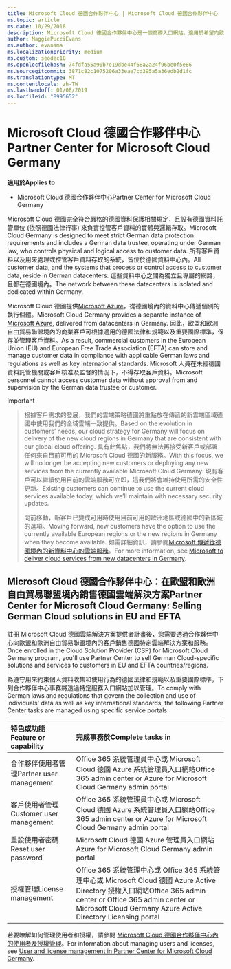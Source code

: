 ```yaml
---
title: Microsoft Cloud 德國合作夥伴中心 | Microsoft Cloud 德國合作夥伴中心
ms.topic: article
ms.date: 10/29/2018
description: Microsoft Cloud 德國合作夥伴中心是一個商務入口網站，適用於希望向歐盟和歐洲自由貿易聯盟境內客戶提供 Microsoft Cloud 解決方案的 Microsoft 合作夥伴。
author: MaggiePucciEvans
ms.author: evansma
ms.localizationpriority: medium
ms.custom: seodec18
ms.openlocfilehash: 74fdfa55a90b7e19dbe44f68a2a24f96be0f5e86
ms.sourcegitcommit: 3871c82c1075206a33eae7cd395a5a36edb2d1fc
ms.translationtype: MT
ms.contentlocale: zh-TW
ms.lasthandoff: 01/08/2019
ms.locfileid: "8995652"
---
```

# <a name="partner-center-for-microsoft-cloud-germany"></a><span data-ttu-id="9ec4a-103">Microsoft Cloud 德國合作夥伴中心</span><span class="sxs-lookup"><span data-stu-id="9ec4a-103">Partner Center for Microsoft Cloud Germany</span></span>

**<span data-ttu-id="9ec4a-104">適用於</span><span class="sxs-lookup"><span data-stu-id="9ec4a-104">Applies to</span></span>**

-  <span data-ttu-id="9ec4a-105">Microsoft Cloud 德國合作夥伴中心</span><span class="sxs-lookup"><span data-stu-id="9ec4a-105">Partner Center for Microsoft Cloud Germany</span></span>

<span data-ttu-id="9ec4a-106">Microsoft Cloud 德國完全符合嚴格的德國資料保護相關規定，且設有德國資料託管單位 (依照德國法律行事) 來負責控管客戶資料的實體與邏輯存取。</span><span class="sxs-lookup"><span data-stu-id="9ec4a-106">Microsoft Cloud Germany is designed to meet strict German data protection requirements and includes a German data trustee, operating under German law, who controls physical and logical access to customer data.</span></span> <span data-ttu-id="9ec4a-107">所有客戶資料以及用來處理或控管客戶資料存取的系統，皆位於德國資料中心內。</span><span class="sxs-lookup"><span data-stu-id="9ec4a-107">All customer data, and the systems that process or control access to customer data, reside in German datacenters.</span></span> <span data-ttu-id="9ec4a-108">這些資料中心之間為獨立且專屬的網路，且都在德國境內。</span><span class="sxs-lookup"><span data-stu-id="9ec4a-108">The network between these datacenters is isolated and dedicated within Germany.</span></span>

<span data-ttu-id="9ec4a-109">Microsoft Cloud 德國提供[Microsoft Azure](https://go.microsoft.com/fwlink/?linkid=847992)，從德國境內的資料中心傳遞個別的執行個體。</span><span class="sxs-lookup"><span data-stu-id="9ec4a-109">Microsoft Cloud Germany provides a separate instance of [Microsoft Azure](https://go.microsoft.com/fwlink/?linkid=847992), delivered from datacenters in Germany.</span></span> <span data-ttu-id="9ec4a-110">因此，歐盟和歐洲自由貿易聯盟境內的商業客戶可根據適用的德國法律和規範以及重要國際標準，保存並管理客戶資料。</span><span class="sxs-lookup"><span data-stu-id="9ec4a-110">As a result, commercial customers in the European Union (EU) and European Free Trade Association (EFTA) can store and manage customer data in compliance with applicable German laws and regulations as well as key international standards.</span></span> <span data-ttu-id="9ec4a-111">Microsoft 人員在未經德國資料託管機關或客戶核准及監督的情況下，不得存取客戶資料。</span><span class="sxs-lookup"><span data-stu-id="9ec4a-111">Microsoft personnel cannot access customer data without approval from and supervision by the German data trustee or customer.</span></span>

> [!IMPORTANT]

> <span data-ttu-id="9ec4a-112">根據客戶需求的發展，我們的雲端策略德國將重點放在傳遞的新雲端區域德國中使用我們的全域雲端一致提供。</span><span class="sxs-lookup"><span data-stu-id="9ec4a-112">Based on the evolution in customers’ needs, our cloud strategy for Germany will focus on delivery of the new cloud regions in Germany that are consistent with our global cloud offering.</span></span> <span data-ttu-id="9ec4a-113">具有此焦點，我們將無法再接受新客戶或部署任何來自目前可用的 Microsoft Cloud 德國的新服務。</span><span class="sxs-lookup"><span data-stu-id="9ec4a-113">With this focus, we will no longer be accepting new customers or deploying any new services from the currently available Microsoft Cloud Germany.</span></span> <span data-ttu-id="9ec4a-114">現有客戶可以繼續使用目前的雲端服務可立即，這我們將會維持使用所需的安全性更新。</span><span class="sxs-lookup"><span data-stu-id="9ec4a-114">Existing customers can continue to use the current cloud services available today, which we’ll maintain with necessary security updates.</span></span> 
> 
> <span data-ttu-id="9ec4a-115">向前移動，新客戶已變成可用時使用目前可用的歐洲地區或德國中的新區域的選項。</span><span class="sxs-lookup"><span data-stu-id="9ec4a-115">Moving forward, new customers have the option to use the currently available European regions or the new regions in Germany when they become available.</span></span> <span data-ttu-id="9ec4a-116">如需詳細資訊，請參閱[Microsoft 傳遞從德國境內的新資料中心的雲端服務](https://news.microsoft.com/europe/2018/08/31/microsoft-to-deliver-cloud-services-from-new-datacentres-in-germany-in-2019-to-meet-evolving-customer-needs/)。</span><span class="sxs-lookup"><span data-stu-id="9ec4a-116">For more information, see [Microsoft to deliver cloud services from new datacenters in Germany](https://news.microsoft.com/europe/2018/08/31/microsoft-to-deliver-cloud-services-from-new-datacentres-in-germany-in-2019-to-meet-evolving-customer-needs/).</span></span> 


## <a name="partner-center-for-microsoft-cloud-germany-selling-german-cloud-solutions-in-eu-and-efta"></a><span data-ttu-id="9ec4a-117">Microsoft Cloud 德國合作夥伴中心：在歐盟和歐洲自由貿易聯盟境內銷售德國雲端解決方案</span><span class="sxs-lookup"><span data-stu-id="9ec4a-117">Partner Center for Microsoft Cloud Germany: Selling German Cloud solutions in EU and EFTA</span></span>

<span data-ttu-id="9ec4a-118">註冊 Microsoft Cloud 德國雲端解決方案提供者計畫後，您需要透過合作夥伴中心向歐盟和歐洲自由貿易聯盟境內的客戶銷售德國特定雲端解決方案和服務。</span><span class="sxs-lookup"><span data-stu-id="9ec4a-118">Once enrolled in the Cloud Solution Provider (CSP) for Microsoft Cloud Germany program, you'll use Partner Center to sell German Cloud-specific solutions and services to customers in EU and EFTA countries/regions.</span></span> 

<span data-ttu-id="9ec4a-119">為遵守用來約束個人資料收集和使用行為的德國法律和規範以及重要國際標準，下列合作夥伴中心事務將透過特定服務入口網站加以管理。</span><span class="sxs-lookup"><span data-stu-id="9ec4a-119">To comply with German laws and regulations that govern the collection and use of individuals' data as well as key international standards, the following Partner Center tasks are managed using specific service portals.</span></span> 

<span data-ttu-id="9ec4a-120">特色或功能</span><span class="sxs-lookup"><span data-stu-id="9ec4a-120">Feature or capability</span></span> | <span data-ttu-id="9ec4a-121">完成事務於</span><span class="sxs-lookup"><span data-stu-id="9ec4a-121">Complete tasks in</span></span>
:--- | :---
<span data-ttu-id="9ec4a-122">合作夥伴使用者管理</span><span class="sxs-lookup"><span data-stu-id="9ec4a-122">Partner user management</span></span> | <span data-ttu-id="9ec4a-123">Office 365 系統管理員中心或 Microsoft Cloud 德國 Azure 系統管理員入口網站</span><span class="sxs-lookup"><span data-stu-id="9ec4a-123">Office 365 admin center or Azure for Microsoft Cloud Germany admin portal</span></span>
<span data-ttu-id="9ec4a-124">客戶使用者管理</span><span class="sxs-lookup"><span data-stu-id="9ec4a-124">Customer user management</span></span> | <span data-ttu-id="9ec4a-125">Office 365 系統管理員中心或 Microsoft Cloud 德國 Azure 系統管理員入口網站</span><span class="sxs-lookup"><span data-stu-id="9ec4a-125">Office 365 admin center or Azure for Microsoft Cloud Germany admin portal</span></span>
<span data-ttu-id="9ec4a-126">重設使用者密碼</span><span class="sxs-lookup"><span data-stu-id="9ec4a-126">Reset user password</span></span> | <span data-ttu-id="9ec4a-127">Microsoft Cloud 德國 Azure 管理員入口網站</span><span class="sxs-lookup"><span data-stu-id="9ec4a-127">Azure for Microsoft Cloud Germany admin portal</span></span>
<span data-ttu-id="9ec4a-128">授權管理</span><span class="sxs-lookup"><span data-stu-id="9ec4a-128">License management</span></span> | <span data-ttu-id="9ec4a-129">Office 365 系統管理中心或 Office 365 系統管理中心或 Microsoft Cloud 德國 Azure Active Directory 授權入口網站</span><span class="sxs-lookup"><span data-stu-id="9ec4a-129">Office 365 admin center or Office 365 admin center or Microsoft Cloud Germany Azure Active Directory Licensing portal</span></span>


<span data-ttu-id="9ec4a-130">若要瞭解如何管理使用者和授權，請參閱 [Microsoft Cloud 德國合作夥伴中心內的使用者及授權管理](user-management-in-partner-center-for-microsoft-cloud-germany.md)。</span><span class="sxs-lookup"><span data-stu-id="9ec4a-130">For information about managing users and licenses, see [User and license management in Partner Center for Microsoft Cloud Germany](user-management-in-partner-center-for-microsoft-cloud-germany.md).</span></span>


